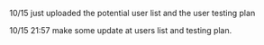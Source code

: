 10/15 just uploaded the potential user list and the user testing plan

10/15 21:57 make some update at users list and testing plan.
